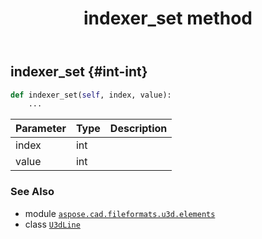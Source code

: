 ﻿---
title: indexer_set method
second_title: Aspose.CAD for Python via .NET API References
description: 
type: docs
weight: 30
url: /python-net/aspose.cad.fileformats.u3d.elements/u3dline/indexer_set/
is_root: false
---

## indexer_set {#int-int}





```python
def indexer_set(self, index, value):
    ...
```


| Parameter | Type | Description |
| :- | :- | :- |
| index | int |  |
| value | int |  |



### See Also
* module [`aspose.cad.fileformats.u3d.elements`](../../)
* class [`U3dLine`](/cad/python-net/aspose.cad.fileformats.u3d.elements/u3dline)
